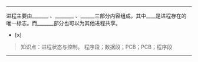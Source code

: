 ---
进程主要由_______ 、________ 、______三部分内容组成，其中____是进程存在的
唯一标志。而_______部分也可以为其他进程共享。
- [x]  

> 知识点：进程状态与控制。
> 程序段；数据段；PCB；PCB；程序段

---